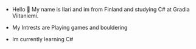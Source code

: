 - Hello 👋
  My name is Ilari and im from Finland and studying C# at Gradia Viitaniemi.
  
- My Intrests are Playing games and bouldering

- Im currently learning C#


<!---
Ilari-H/Ilari-H is a ✨ special ✨ repository because its `README.md` (this file) appears on your GitHub profile.
You can click the Preview link to take a look at your changes.
--->
